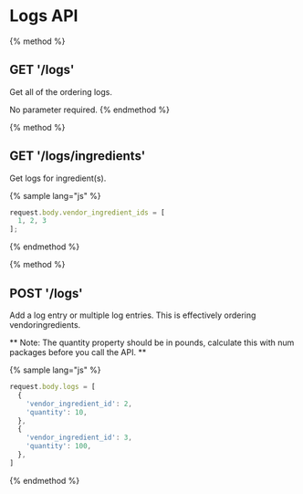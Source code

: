 # Logs API
{% method %}
## GET '/logs'

Get all of the ordering logs.

No parameter required.
{% endmethod %}

{% method %}
## GET '/logs/ingredients'

Get logs for ingredient(s).

{% sample lang="js" %}
```js
request.body.vendor_ingredient_ids = [
  1, 2, 3
];
```
{% endmethod %}

{% method %}
## POST '/logs'

Add a log entry or multiple log entries. This is effectively ordering vendoringredients.

** Note: The quantity property should be in pounds, calculate this with num packages before you call the API. **

{% sample lang="js" %}
```js
request.body.logs = [
  {
    'vendor_ingredient_id': 2,
    'quantity': 10,
  },
  {
    'vendor_ingredient_id': 3,
    'quantity': 100,
  },
]
```
{% endmethod %}